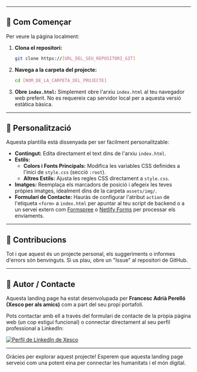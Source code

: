 
---

## 🚀 Com Començar

Per veure la pàgina localment:

1.  **Clona el repositori:**
    ```bash
    git clone https://[URL_DEL_SEU_REPOSITORI_GIT]
    ```
2.  **Navega a la carpeta del projecte:**
    ```bash
    cd [NOM_DE_LA_CARPETA_DEL_PROJECTE]
    ```
3.  **Obre `index.html`:**
    Simplement obre l'arxiu `index.html` al teu navegador web preferit. No es requereix cap servidor local per a aquesta versió estàtica bàsica.

---

## 🔧 Personalització

Aquesta plantilla està dissenyada per ser fàcilment personalitzable:

*   **Contingut:** Edita directament el text dins de l'arxiu `index.html`.
*   **Estils:**
    *   **Colors i Fonts Principals:** Modifica les variables CSS definides a l'inici de `style.css` (secció `:root`).
    *   **Altres Estils:** Ajusta les regles CSS directament a `style.css`.
*   **Imatges:** Reemplaça els marcadors de posició i afegeix les teves pròpies imatges, idealment dins de la carpeta `assets/img/`.
*   **Formulari de Contacte:** Hauràs de configurar l'atribut `action` de l'etiqueta `<form>` a `index.html` per apuntar al teu script de backend o a un servei extern com [Formspree](https://formspree.io/) o [Netlify Forms](https://www.netlify.com/products/forms/) per processar els enviaments.

---

## 🤝 Contribucions

Tot i que aquest és un projecte personal, els suggeriments o informes d'errors són benvinguts. Si us plau, obre un "Issue" al repositori de GitHub.

---

## 👤 Autor / Contacte

Aquesta landing page ha estat desenvolupada per **Francesc Adrià Perelló (Xesco per als amics)** com a part del seu propi portafoli.

Pots contactar amb ell a través del formulari de contacte de la pròpia pàgina web (un cop estigui funcional) o connectar directament al seu perfil professional a LinkedIn:

[![Perfil de LinkedIn de Xesco](https://img.shields.io/badge/LinkedIn-Xesco%20Tejedor-0077B5?style=for-the-badge&logo=linkedin&logoColor=white)](https://www.linkedin.com/in/xesco/)

---

Gràcies per explorar aquest projecte! Esperem que aquesta landing page serveixi com una potent eina per connectar les humanitats i el món digital.
